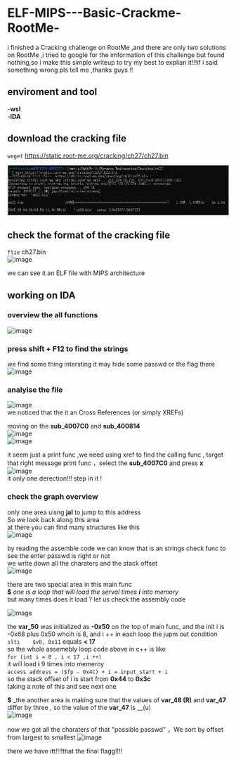# ELF-MIPS---Basic-Crackme-RootMe-
i finished a Cracking challenge on RootMe ,and there are only two solutions on RootMe ,i tried to google for the imformation of this challenge but found nothing,so i make this simple writeup to try my best to explian it!!!if i said something wrong pls tell me ,thanks guys !!

## enviroment and tool
-__wsl__  
-__IDA__

## download the cracking file 
`weget` https://static.root-me.org/cracking/ch27/ch27.bin

![image](https://github.com/Yoloyolo26/ELF-MIPS---Basic-Crackme-RootMe-/blob/main/images/2025-08-04%20220709.png)

## check the format of the cracking file 
`flie` ch27.bin  
![image]()  

we can see it an ELF file with MIPS architecture

## working on IDA  
### overview the all functions  
![image]()   

### press shift + F12 to find the strings 
we find some thing intersting it may hide some passwd or the flag there   
![image]()   

### analyise the file  
![image]()   
we noticed that the it an Cross References (or simply XREFs)  

moving on the __sub_4007C0__ and __sub_400814__  
![image]()   
![image]()   

it seem just a print func ,we need using xref to find the calling func , target that right message print func ，select the  __sub_4007C0__ and press __x__  
![image]()  
it only one derection!!!  step in it !

### check the graph overview
only one area uisng __jal__ to jump to this address   
So we look back along this area  
at there you can find many structures like this  
![image]()   

by reading the assemble code we can know that is an strings check func to see the enter passwd is right or not  
we write down all the charaters and the stack offset  
![image]()   

there are two special area in this main func   
__$__ _one is a loop that will load the serval times __i__ into memory_  
  but many times does it load ? let us check the assembly code  
  
![image]() 

the __var_50__ was initialized as __-0x50__ on the top of main func, and the init i is -0x68 plus 0x50 whcih is 8, and i ++ in each loop the jupm out condition `slti    $v0, 0x11` equals __< 17__     
so the whole assemebly loop code above in c++ is like   
`for (int i = 8 , i < 17 ,i ++)`  
it will load __i__ 9 times  into memeroy   
`access address = ($fp - 0x4C) + i = input_start + i`  
so the stack offset of i is start from __0x44__ to __0x3c__   
taking a note of this and see next one   

__$__ _the another area is making sure that the values of __var_48 (R)__  and __var_47__ differ by three , so the value of the __var_47__ is __(u)   
![image]()   

now we got all the charaters of that "possible passwd" ，We sort by offset from largest to smallest 
![image]()   

there we have itt!!!!that the final flagg!!!!






